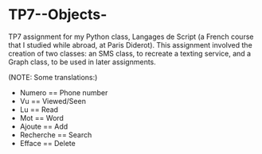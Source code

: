 # TP7--Objects-
TP7 assignment for my Python class, Langages de Script (a French course that I studied while abroad, at Paris Diderot).
This assignment involved the creation of two classes: an SMS class, to recreate a texting service, 
                                                      and a Graph class, to be used in later assignments.
                                                      
                                                      
(NOTE: Some translations:)
- Numero   ==   Phone number
- Vu   ==   Viewed/Seen
- Lu   ==    Read
- Mot   ==   Word
- Ajoute   ==   Add
- Recherche   ==   Search
- Efface   ==    Delete
